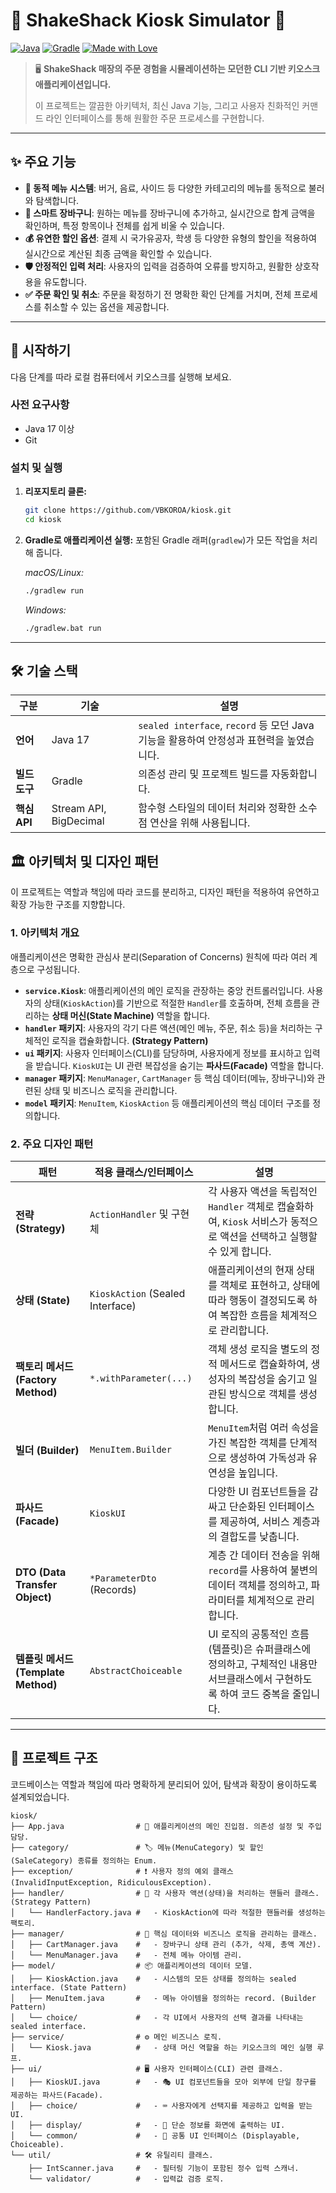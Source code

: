 # 🍔 ShakeShack Kiosk Simulator 🍔

[![Java](https://img.shields.io/badge/Java-17-ED8B00?style=for-the-badge&logo=openjdk&logoColor=white)](https://www.java.com)
[![Gradle](https://img.shields.io/badge/Gradle-8.8-02303A?style=for-the-badge&logo=gradle&logoColor=white)](https://gradle.org)
[![Made with Love](https://img.shields.io/badge/Made%20with-Love-ff69b4.svg?style=for-the-badge)](https://github.com/VBKOROA/kiosk.git)

> 🖥️ **ShakeShack 매장의 주문 경험을 시뮬레이션하는 모던한 CLI 기반 키오스크 애플리케이션입니다.**
>
> 이 프로젝트는 깔끔한 아키텍처, 최신 Java 기능, 그리고 사용자 친화적인 커맨드 라인 인터페이스를 통해 원활한 주문 프로세스를 구현합니다.

---

## ✨ 주요 기능

*   **📜 동적 메뉴 시스템**: 버거, 음료, 사이드 등 다양한 카테고리의 메뉴를 동적으로 불러와 탐색합니다.
*   **🛒 스마트 장바구니**: 원하는 메뉴를 장바구니에 추가하고, 실시간으로 합계 금액을 확인하며, 특정 항목이나 전체를 쉽게 비울 수 있습니다.
*   **💰 유연한 할인 옵션**: 결제 시 국가유공자, 학생 등 다양한 유형의 할인을 적용하여 실시간으로 계산된 최종 금액을 확인할 수 있습니다.
*   **🛡️ 안정적인 입력 처리**: 사용자의 입력을 검증하여 오류를 방지하고, 원활한 상호작용을 유도합니다.
*   **✅ 주문 확인 및 취소**: 주문을 확정하기 전 명확한 확인 단계를 거치며, 전체 프로세스를 취소할 수 있는 옵션을 제공합니다.

---

## 🚀 시작하기

다음 단계를 따라 로컬 컴퓨터에서 키오스크를 실행해 보세요.

### 사전 요구사항

- Java 17 이상
- Git

### 설치 및 실행

1.  **리포지토리 클론:**
    ```sh
    git clone https://github.com/VBKOROA/kiosk.git
    cd kiosk
    ```

2.  **Gradle로 애플리케이션 실행:**
    포함된 Gradle 래퍼(`gradlew`)가 모든 작업을 처리해 줍니다.

    *macOS/Linux:*
    ```sh
    ./gradlew run
    ```

    *Windows:*
    ```sh
    ./gradlew.bat run
    ```

---

## 🛠️ 기술 스택

| 구분 | 기술 | 설명 |
|---|---|---|
| **언어** | Java 17 | `sealed interface`, `record` 등 모던 Java 기능을 활용하여 안정성과 표현력을 높였습니다. |
| **빌드 도구** | Gradle | 의존성 관리 및 프로젝트 빌드를 자동화합니다. |
| **핵심 API** | Stream API, BigDecimal | 함수형 스타일의 데이터 처리와 정확한 소수점 연산을 위해 사용됩니다. |

## 🏛️ 아키텍처 및 디자인 패턴

이 프로젝트는 역할과 책임에 따라 코드를 분리하고, 디자인 패턴을 적용하여 유연하고 확장 가능한 구조를 지향합니다.

### 1. 아키텍처 개요

애플리케이션은 명확한 관심사 분리(Separation of Concerns) 원칙에 따라 여러 계층으로 구성됩니다.

-   **`service.Kiosk`**: 애플리케이션의 메인 로직을 관장하는 중앙 컨트롤러입니다. 사용자의 상태(`KioskAction`)를 기반으로 적절한 `Handler`를 호출하며, 전체 흐름을 관리하는 **상태 머신(State Machine)** 역할을 합니다.
-   **`handler` 패키지**: 사용자의 각기 다른 액션(메인 메뉴, 주문, 취소 등)을 처리하는 구체적인 로직을 캡슐화합니다. **(Strategy Pattern)**
-   **`ui` 패키지**: 사용자 인터페이스(CLI)를 담당하며, 사용자에게 정보를 표시하고 입력을 받습니다. `KioskUI`는 UI 관련 복잡성을 숨기는 **파사드(Facade)** 역할을 합니다.
-   **`manager` 패키지**: `MenuManager`, `CartManager` 등 핵심 데이터(메뉴, 장바구니)와 관련된 상태 및 비즈니스 로직을 관리합니다.
-   **`model` 패키지**: `MenuItem`, `KioskAction` 등 애플리케이션의 핵심 데이터 구조를 정의합니다.

### 2. 주요 디자인 패턴

| 패턴 | 적용 클래스/인터페이스 | 설명 |
|---|---|---|
| **전략 (Strategy)** | `ActionHandler` 및 구현체 | 각 사용자 액션을 독립적인 `Handler` 객체로 캡슐화하여, `Kiosk` 서비스가 동적으로 액션을 선택하고 실행할 수 있게 합니다. |
| **상태 (State)** | `KioskAction` (Sealed Interface) | 애플리케이션의 현재 상태를 객체로 표현하고, 상태에 따라 행동이 결정되도록 하여 복잡한 흐름을 체계적으로 관리합니다. |
| **팩토리 메서드 (Factory Method)** | `*.withParameter(...)` | 객체 생성 로직을 별도의 정적 메서드로 캡슐화하여, 생성자의 복잡성을 숨기고 일관된 방식으로 객체를 생성합니다. |
| **빌더 (Builder)** | `MenuItem.Builder` | `MenuItem`처럼 여러 속성을 가진 복잡한 객체를 단계적으로 생성하여 가독성과 유연성을 높입니다. |
| **파사드 (Facade)** | `KioskUI` | 다양한 UI 컴포넌트들을 감싸고 단순화된 인터페이스를 제공하여, 서비스 계층과의 결합도를 낮춥니다. |
| **DTO (Data Transfer Object)** | `*ParameterDto` (Records) | 계층 간 데이터 전송을 위해 `record`를 사용하여 불변의 데이터 객체를 정의하고, 파라미터를 체계적으로 관리합니다. |
| **템플릿 메서드 (Template Method)** | `AbstractChoiceable` | UI 로직의 공통적인 흐름(템플릿)은 슈퍼클래스에 정의하고, 구체적인 내용만 서브클래스에서 구현하도록 하여 코드 중복을 줄입니다. |

---

## 📂 프로젝트 구조

코드베이스는 역할과 책임에 따라 명확하게 분리되어 있어, 탐색과 확장이 용이하도록 설계되었습니다.

```
kiosk/
├── App.java                # 🏁 애플리케이션의 메인 진입점. 의존성 설정 및 주입 담당.
├── category/               # 🏷️ 메뉴(MenuCategory) 및 할인(SaleCategory) 종류를 정의하는 Enum.
├── exception/              # ❗ 사용자 정의 예외 클래스 (InvalidInputException, RidiculousException).
├── handler/                # 🔄 각 사용자 액션(상태)을 처리하는 핸들러 클래스. (Strategy Pattern)
│   └── HandlerFactory.java #   - KioskAction에 따라 적절한 핸들러를 생성하는 팩토리.
├── manager/                # 🧠 핵심 데이터와 비즈니스 로직을 관리하는 클래스.
│   ├── CartManager.java    #   - 장바구니 상태 관리 (추가, 삭제, 총액 계산).
│   └── MenuManager.java    #   - 전체 메뉴 아이템 관리.
├── model/                  # 📦 애플리케이션의 데이터 모델.
│   ├── KioskAction.java    #   - 시스템의 모든 상태를 정의하는 sealed interface. (State Pattern)
│   ├── MenuItem.java       #   - 메뉴 아이템을 정의하는 record. (Builder Pattern)
│   └── choice/             #   - 각 UI에서 사용자의 선택 결과를 나타내는 sealed interface.
├── service/                # ⚙️ 메인 비즈니스 로직.
│   └── Kiosk.java          #   - 상태 머신 역할을 하는 키오스크의 메인 실행 루프.
├── ui/                     # 🖥️ 사용자 인터페이스(CLI) 관련 클래스.
│   ├── KioskUI.java        #   - 🎭 UI 컴포넌트들을 모아 외부에 단일 창구를 제공하는 파사드(Facade).
│   ├── choice/             #   - ⌨️ 사용자에게 선택지를 제공하고 입력을 받는 UI.
│   ├── display/            #   - 📢 단순 정보를 화면에 출력하는 UI.
│   └── common/             #   - 📜 공통 UI 인터페이스 (Displayable, Choiceable).
└── util/                   # 🛠️ 유틸리티 클래스.
    ├── IntScanner.java     #   - 필터링 기능이 포함된 정수 입력 스캐너.
    └── validator/          #   - 입력값 검증 로직.
```